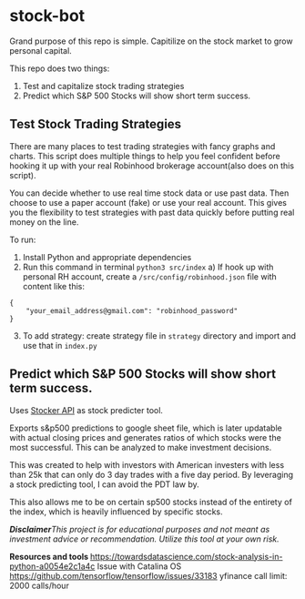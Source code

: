 # stock-bot

Grand purpose of this repo is simple. Capitilize on the stock market to grow personal capital.

This repo does two things:
1) Test and capitalize stock trading strategies
2) Predict which S&P 500 Stocks will show short term success. 

## Test Stock Trading Strategies
There are many places to test trading strategies with fancy graphs and charts. 
This script does multiple things to help you feel confident before hooking it up with your real Robinhood brokerage account(also does on this script).


You can decide whether to use real time stock data or use past data. Then choose to use a paper account (fake) or use your real account.  This gives you the flexibility to test strategies with past data quickly before putting real money on the line.


To run:
1) Install Python and appropriate dependencies
2) Run this command in terminal `python3 src/index`
a) If hook up with personal RH account, create a `/src/config/robinhood.json` file with content like this: 
```
{
    "your_email_address@gmail.com": "robinhood_password"
}
```
3) To add strategy: create strategy file in `strategy` directory and import and use that in `index.py`  

## Predict which S&P 500 Stocks will show short term success. 

Uses [Stocker API](https://github.com/WillKoehrsen/Data-Analysis/tree/master/stocker) as stock predicter tool. 

Exports s&p500 predictions to google sheet file, which is later updatable with actual closing prices and generates ratios of which stocks were the most successful. This can be analyzed to make investment decisions. 

This was created to help with investors with American investers with less than 25k that can only do 3 day trades with a five day period. By leveraging a stock predicting tool, I can avoid the PDT law by. 

This also allows me to be on certain sp500 stocks instead of the entirety of the index, which is heavily influenced by specific stocks.

 <i>**Disclaimer**This project is for educational purposes and not meant as investment advice or recommendation. Utilize this tool at your own risk. </i>

<b> Resources and tools </b>
 https://towardsdatascience.com/stock-analysis-in-python-a0054e2c1a4c
 Issue with Catalina OS https://github.com/tensorflow/tensorflow/issues/33183
 yfinance call limit: 2000 calls/hour